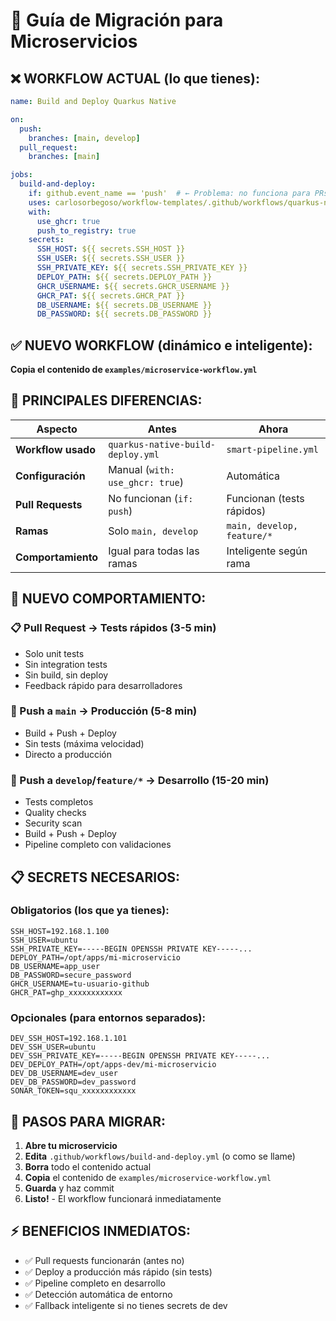 # 🔄 Guía de Migración para Microservicios

## ❌ WORKFLOW ACTUAL (lo que tienes):

```yaml
name: Build and Deploy Quarkus Native

on:
  push:
    branches: [main, develop]
  pull_request:
    branches: [main]

jobs:
  build-and-deploy:
    if: github.event_name == 'push'  # ← Problema: no funciona para PRs
    uses: carlosorbegoso/workflow-templates/.github/workflows/quarkus-native-build-deploy.yml@main
    with:
      use_ghcr: true
      push_to_registry: true
    secrets:
      SSH_HOST: ${{ secrets.SSH_HOST }}
      SSH_USER: ${{ secrets.SSH_USER }}
      SSH_PRIVATE_KEY: ${{ secrets.SSH_PRIVATE_KEY }}
      DEPLOY_PATH: ${{ secrets.DEPLOY_PATH }}
      GHCR_USERNAME: ${{ secrets.GHCR_USERNAME }}
      GHCR_PAT: ${{ secrets.GHCR_PAT }}
      DB_USERNAME: ${{ secrets.DB_USERNAME }}
      DB_PASSWORD: ${{ secrets.DB_PASSWORD }}
```

## ✅ NUEVO WORKFLOW (dinámico e inteligente):

**Copia el contenido de `examples/microservice-workflow.yml`**

## 🎯 PRINCIPALES DIFERENCIAS:

| Aspecto | Antes | Ahora |
|---------|-------|-------|
| **Workflow usado** | `quarkus-native-build-deploy.yml` | `smart-pipeline.yml` |
| **Configuración** | Manual (`with: use_ghcr: true`) | Automática |
| **Pull Requests** | No funcionan (`if: push`) | Funcionan (tests rápidos) |
| **Ramas** | Solo `main, develop` | `main, develop, feature/*` |
| **Comportamiento** | Igual para todas las ramas | Inteligente según rama |

## 🚀 NUEVO COMPORTAMIENTO:

### 📋 Pull Request → Tests rápidos (3-5 min)
- Solo unit tests
- Sin integration tests
- Sin build, sin deploy
- Feedback rápido para desarrolladores

### 🎯 Push a `main` → Producción (5-8 min)
- Build + Push + Deploy
- Sin tests (máxima velocidad)
- Directo a producción

### 🔧 Push a `develop`/`feature/*` → Desarrollo (15-20 min)
- Tests completos
- Quality checks
- Security scan
- Build + Push + Deploy
- Pipeline completo con validaciones

## 📋 SECRETS NECESARIOS:

### Obligatorios (los que ya tienes):
```
SSH_HOST=192.168.1.100
SSH_USER=ubuntu
SSH_PRIVATE_KEY=-----BEGIN OPENSSH PRIVATE KEY-----...
DEPLOY_PATH=/opt/apps/mi-microservicio
DB_USERNAME=app_user
DB_PASSWORD=secure_password
GHCR_USERNAME=tu-usuario-github
GHCR_PAT=ghp_xxxxxxxxxxxx
```

### Opcionales (para entornos separados):
```
DEV_SSH_HOST=192.168.1.101
DEV_SSH_USER=ubuntu
DEV_SSH_PRIVATE_KEY=-----BEGIN OPENSSH PRIVATE KEY-----...
DEV_DEPLOY_PATH=/opt/apps-dev/mi-microservicio
DEV_DB_USERNAME=dev_user
DEV_DB_PASSWORD=dev_password
SONAR_TOKEN=squ_xxxxxxxxxxxx
```

## 🔧 PASOS PARA MIGRAR:

1. **Abre tu microservicio**
2. **Edita** `.github/workflows/build-and-deploy.yml` (o como se llame)
3. **Borra** todo el contenido actual
4. **Copia** el contenido de `examples/microservice-workflow.yml`
5. **Guarda** y haz commit
6. **Listo!** - El workflow funcionará inmediatamente

## ⚡ BENEFICIOS INMEDIATOS:

- ✅ Pull requests funcionarán (antes no)
- ✅ Deploy a producción más rápido (sin tests)
- ✅ Pipeline completo en desarrollo
- ✅ Detección automática de entorno
- ✅ Fallback inteligente si no tienes secrets de dev